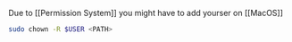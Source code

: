Due to [[Permission System]] you might have to add yourser on [[MacOS]]

```bash
sudo chown -R $USER <PATH>
```
